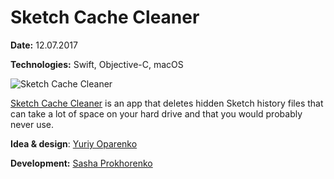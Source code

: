 # Sketch Cache Cleaner

**Date:** 12.07.2017

**Technologies:** Swift, Objective-C, macOS

![Sketch Cache Cleaner](https://miro.medium.com/max/2502/1*qAeDUBnObSlzhtIs0Cwoug.png)

[Sketch Cache Cleaner](https://yo-op.github.io/sketchcachecleaner) is an app that deletes hidden Sketch history files that can take a lot of space on your hard drive and that you would probably never use.

**Idea & design**: [Yuriy Oparenko](http://oparenko.com)

**Development:** [Sasha Prokhorenko](https://minikin.me)
